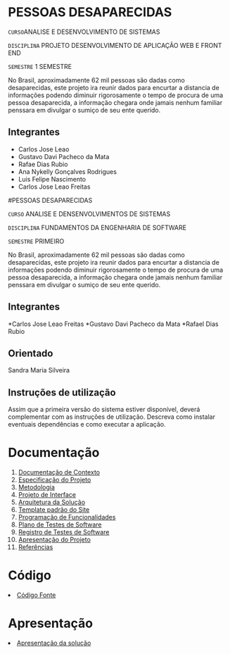 # PESSOAS DESAPARECIDAS

`CURSO`ANALISE E DESENVOLVIMENTO DE SISTEMAS

`DISCIPLINA` PROJETO DESENVOLVIMENTO DE APLICAÇÃO WEB E FRONT END

`SEMESTRE` 1 SEMESTRE

No Brasil, aproximadamente 62 mil pessoas são dadas como desaparecidas, este projeto ira reunir dados para encurtar a distancia de
informações  podendo diminuir rigorosamente o tempo de procura de uma pessoa desaparecida, a informação chegara onde jamais nenhum familiar penssara em divulgar o sumiço de seu ente querido.

## Integrantes

* Carlos Jose Leao
* Gustavo Davi Pacheco da Mata
* Rafae Dias Rubio
* Ana Nykelly Gonçalves Rodrigues
* Luis Felipe Nascimento
* Carlos Jose Leao Freitas

#PESSOAS DESAPARECIDAS

`CURSO` ANALISE E DENSENVOLVIMENTOS DE SISTEMAS 

`DISCIPLINA` FUNDAMENTOS DA ENGENHARIA DE SOFTWARE

`SEMESTRE` PRIMEIRO

No Brasil, aproximadamente 62 mil pessoas são dadas como desaparecidas, este projeto ira reunir dados para encurtar a distancia de
informações  podendo diminuir rigorosamente o tempo de procura de uma pessoa desaparecida, a informação chegara onde jamais nenhum familiar penssara em divulgar o sumiço de seu ente querido.


## Integrantes

*Carlos Jose Leao Freitas
*Gustavo Davi Pacheco da Mata
*Rafael Dias Rubio



## Orientado

Sandra Maria Silveira

## Instruções de utilização

Assim que a primeira versão do sistema estiver disponível, deverá complementar com as instruções de utilização. Descreva como instalar eventuais dependências e como executar a aplicação.

# Documentação

<ol>
<li><a href="docs/01-Documentação de Contexto.md"> Documentação de Contexto</a></li>
<li><a href="docs/02-Especificação do Projeto.md"> Especificação do Projeto</a></li>
<li><a href="docs/03-Metodologia.md"> Metodologia</a></li>
<li><a href="docs/04-Projeto de Interface.md"> Projeto de Interface</a></li>
<li><a href="docs/05-Arquitetura da Solução.md"> Arquitetura da Solução</a></li>
<li><a href="docs/06-Template padrão do Site.md"> Template padrão do Site</a></li>
<li><a href="docs/07-Programação de Funcionalidades.md"> Programação de Funcionalidades</a></li>
<li><a href="docs/08-Plano de Testes de Software.md"> Plano de Testes de Software</a></li>
<li><a href="docs/09-Registro de Testes de Software.md"> Registro de Testes de Software</a></li>
<li><a href="docs/10-Apresentação do Projeto.md"> Apresentação do Projeto</a></li>
<li><a href="docs/11-Referências.md"> Referências</a></li>
</ol>

# Código

<li><a href="src/README.md"> Código Fonte</a></li>

# Apresentação

<li><a href="presentation/README.md"> Apresentação da solução</a></li>
